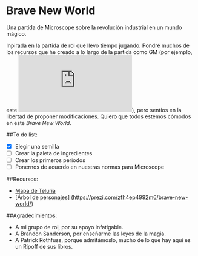 # Brave New World
Una partida de Microscope sobre la revolución industrial en un mundo mágico.

Inpirada en la partida de rol que llevo tiempo jugando. Pondré muchos de los recursos que he creado a lo largo de la partida como GM (por ejemplo, este ![Mapa de Teluria](https://a.tiles.mapbox.com/v4/jsevillamol.i93m7klp/page.html?access_token=pk.eyJ1IjoianNldmlsbGFtb2wiLCJhIjoiSm1WUHlHdyJ9.EM6-CuJF4jRisGjpiaxa5A#7/73.524/86.968)), pero sentíos en la libertad de proponer modificaciones. Quiero que todos estemos cómodos en este *Brave New World*.

##To do list:
- [x] Elegir una semilla
- [ ] Crear la paleta de ingredientes
- [ ] Crear los primeros periodos
- [ ] Ponernos de acuerdo en nuestras normas para Microscope

##Recursos:
* [Mapa de Teluria](https://a.tiles.mapbox.com/v4/jsevillamol.i93m7klp/page.html?access_token=pk.eyJ1IjoianNldmlsbGFtb2wiLCJhIjoiSm1WUHlHdyJ9.EM6-CuJF4jRisGjpiaxa5A#7/73.524/86.968)
* [Árbol de personajes] (https://prezi.com/zfh4ep4992m6/brave-new-world/)

##Agradecimientos:
* A mi grupo de rol, por su apoyo infatigable.
* A Brandon Sanderson, por enseñarme las leyes de la magia.
* A Patrick Rothfuss, porque admitámoslo, mucho de lo que hay aquí es un Ripoff de sus libros.
